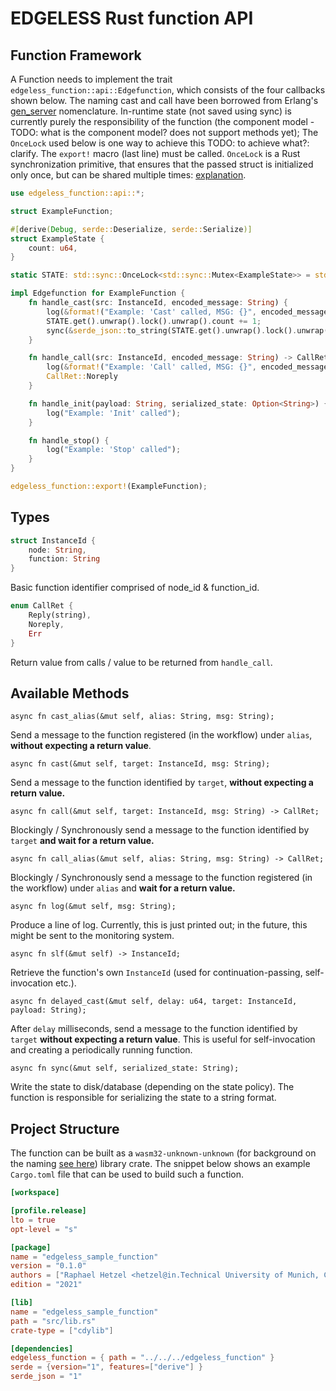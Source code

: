 # EDGELESS Rust function API

## Function Framework

A Function needs to implement the trait `edgeless_function::api::Edgefunction`, which consists of the four callbacks shown below. The naming cast and call have been borrowed from Erlang's [gen_server](https://www.erlang.org/doc/man/gen_server.html) nomenclature.
In-runtime state (not saved using sync) is currently purely the responsibility of the function (the component model - TODO: what is the component model? does not support methods yet);
The `OnceLock` used below is one way to achieve this TODO: to achieve what?: clarify. The `export!` macro (last line) must be called. `OnceLock` is a Rust synchronization primitive, that ensures that the passed struct is initialized only once, but can be shared multiple times: [explanation](https://www.dotnetperls.com/oncelock-rust).

```rust
use edgeless_function::api::*;

struct ExampleFunction;

#[derive(Debug, serde::Deserialize, serde::Serialize)]
struct ExampleState {
    count: u64,
}

static STATE: std::sync::OnceLock<std::sync::Mutex<ExampleState>> = std::sync::OnceLock::new();

impl Edgefunction for ExampleFunction {
    fn handle_cast(src: InstanceId, encoded_message: String) {
        log(&format!("Example: 'Cast' called, MSG: {}", encoded_message));
        STATE.get().unwrap().lock().unwrap().count += 1;
        sync(&serde_json::to_string(STATE.get().unwrap().lock().unwrap().deref()).unwrap());
    }

    fn handle_call(src: InstanceId, encoded_message: String) -> CallRet {
        log(&format!("Example: 'Call' called, MSG: {}", encoded_message));
        CallRet::Noreply
    }

    fn handle_init(payload: String, serialized_state: Option<String>) {
        log("Example: 'Init' called");
    }

    fn handle_stop() {
        log("Example: 'Stop' called");
    }
}

edgeless_function::export!(ExampleFunction);
```

## Types

```rust
struct InstanceId {
    node: String,
    function: String
}
```

Basic function identifier comprised of node_id & function_id. 

```rust
enum CallRet {
    Reply(string),
    Noreply,
    Err
}
```

Return value from calls / value to be returned from `handle_call`.

## Available Methods

`async fn cast_alias(&mut self, alias: String, msg: String);`

Send a message to the function registered (in the workflow) under `alias`, **without expecting a return value**.

`async fn cast(&mut self, target: InstanceId, msg: String);`

Send a message to the function identified by `target`, **without expecting a return value.**

`async fn call(&mut self, target: InstanceId, msg: String) -> CallRet;`

Blockingly / Synchronously send a message to the function identified by `target` **and wait for a return value.**

`async fn call_alias(&mut self, alias: String, msg: String) -> CallRet;`

Blockingly / Synchronously send a message to the function registered (in the workflow) under `alias` and **wait for a return value.**

`async fn log(&mut self, msg: String);`

Produce a line of log.
Currently, this is just printed out; in the future, this might be sent to the monitoring system.

`async fn slf(&mut self) -> InstanceId;`

Retrieve the function's own `InstanceId` (used for continuation-passing, self-invocation etc.).

`async fn delayed_cast(&mut self, delay: u64, target: InstanceId, payload: String);`

After `delay` milliseconds, send a message to the function identified by `target` **without expecting a return value**.
This is useful for self-invocation and creating a periodically running function.

`async fn sync(&mut self, serialized_state: String);`

Write the state to disk/database (depending on the state policy).
The function is responsible for serializing the state to a string format.

## Project Structure

The function can be built as a `wasm32-unknown-unknown` (for background on the naming [see here](https://github.com/rustwasm/wasm-bindgen/issues/979)) library crate. The snippet below shows an example `Cargo.toml` file that can be used to build such a function.

```toml
[workspace]

[profile.release]
lto = true
opt-level = "s"

[package]
name = "edgeless_sample_function"
version = "0.1.0"
authors = ["Raphael Hetzel <hetzel@in.Technical University of Munich, Chair of Connected Mobility.de"]
edition = "2021"

[lib]
name = "edgeless_sample_function"
path = "src/lib.rs"
crate-type = ["cdylib"]

[dependencies]
edgeless_function = { path = "../../../edgeless_function" }
serde = {version="1", features=["derive"] }
serde_json = "1"
```

